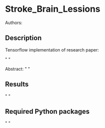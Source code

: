 # Stroke_Brain_Lessions
Authors: 

## Description
Tensorflow implementation of research paper:

"    "

Abstract: "     "

## Results
"       "

## Required Python packages

"          "



